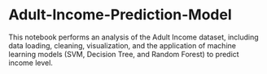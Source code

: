 # Adult-Income-Prediction-Model
This notebook performs an analysis of the Adult Income dataset, including data loading, cleaning, visualization, and the application of machine learning models (SVM, Decision Tree, and Random Forest) to predict income level.
